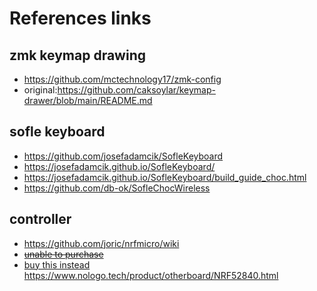 # References links

## zmk keymap drawing
- https://github.com/mctechnology17/zmk-config
- original:https://github.com/caksoylar/keymap-drawer/blob/main/README.md

## sofle keyboard
- https://github.com/josefadamcik/SofleKeyboard
- https://josefadamcik.github.io/SofleKeyboard/
- https://josefadamcik.github.io/SofleKeyboard/build_guide_choc.html
- https://github.com/db-ok/SofleChocWireless

## controller
- https://github.com/joric/nrfmicro/wiki
- ~~[unable to purchase](https://item.taobao.com/item.htm?id=714225655665&spm=tbpc.boughtlist.suborder_itemtitle.1.7fd22e8dLWXLpb&sku_properties=1627207%3A30048831419)~~ 
- [buy this instead](https://item.taobao.com/item.htm?id=729260528560&skuId=5058738765383&spm=tbpc.boughtlist.suborder_itemtitle.1.7fd22e8dLWXLpb) https://www.nologo.tech/product/otherboard/NRF52840.html
